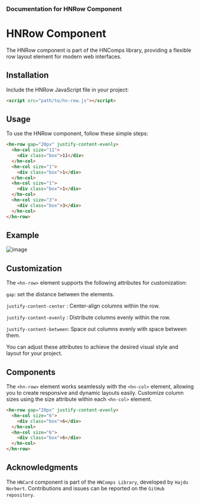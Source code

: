 ### Documentation for HNRow Component

# HNRow Component

The HNRow component is part of the HNComps library, providing a flexible row layout element for modern web interfaces.

## Installation

Include the HNRow JavaScript file in your project:

```html
<script src="path/to/hn-row.js"></script>
```

## Usage

To use the HNRow component, follow these simple steps:

```html
<hn-row gap="20px" justify-content-evenly>
  <hn-col size="11">
    <div class="box">11</div>
  </hn-col>
  <hn-col size="1">
    <div class="box">1</div>
  </hn-col>
  <hn-col size="1">
    <div class="box">1</div>
  </hn-col>
  <hn-col size="3">
    <div class="box">3</div>
  </hn-col>
</hn-row>
```

## Example

![image](https://github.com/hajdunorbert/hncomps/assets/143267212/8cde5038-b25f-44d1-8fc2-553a0c223b71)

## Customization

The `<hn-row>` element supports the following attributes for customization:

`gap`: set the distance between the elements.

`justify-content-center` : Center-align columns within the row.

`justify-content-evenly` : Distribute columns evenly within the row.

`justify-content-between`: Space out columns evenly with space between them.

You can adjust these attributes to achieve the desired visual style and layout for your project.

## Components

The `<hn-row>` element works seamlessly with the `<hn-col>` element, allowing you to create responsive and dynamic layouts easily.
Customize column sizes using the size attribute within each `<hn-col>` element.

```html
<hn-row gap="20px" justify-content-evenly>
  <hn-col size="6">
    <div class="box">6</div>
  </hn-col>
  <hn-col size="6">
    <div class="box">6</div>
  </hn-col>
</hn-row>
```

## Acknowledgments

The `HNCard` component is part of the `HNComps Library`, developed by `Hajdu Norbert`. Contributions and issues can be reported on the `GitHub repository`.